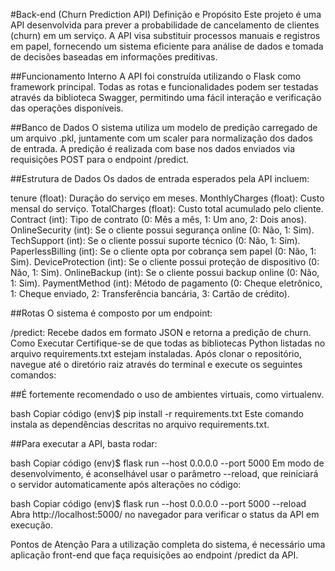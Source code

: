 #Back-end (Churn Prediction API)
Definição e Propósito
Este projeto é uma API desenvolvida para prever a probabilidade de cancelamento de clientes (churn) em um serviço. A API visa substituir processos manuais e registros em papel, fornecendo um sistema eficiente para análise de dados e tomada de decisões baseadas em informações preditivas.

##Funcionamento Interno
A API foi construída utilizando o Flask como framework principal. Todas as rotas e funcionalidades podem ser testadas através da biblioteca Swagger, permitindo uma fácil interação e verificação das operações disponíveis.

##Banco de Dados
O sistema utiliza um modelo de predição carregado de um arquivo .pkl, juntamente com um scaler para normalização dos dados de entrada. A predição é realizada com base nos dados enviados via requisições POST para o endpoint /predict.

##Estrutura de Dados
Os dados de entrada esperados pela API incluem:

tenure (float): Duração do serviço em meses.
MonthlyCharges (float): Custo mensal do serviço.
TotalCharges (float): Custo total acumulado pelo cliente.
Contract (int): Tipo de contrato (0: Mês a mês, 1: Um ano, 2: Dois anos).
OnlineSecurity (int): Se o cliente possui segurança online (0: Não, 1: Sim).
TechSupport (int): Se o cliente possui suporte técnico (0: Não, 1: Sim).
PaperlessBilling (int): Se o cliente opta por cobrança sem papel (0: Não, 1: Sim).
DeviceProtection (int): Se o cliente possui proteção de dispositivo (0: Não, 1: Sim).
OnlineBackup (int): Se o cliente possui backup online (0: Não, 1: Sim).
PaymentMethod (int): Método de pagamento (0: Cheque eletrônico, 1: Cheque enviado, 2: Transferência bancária, 3: Cartão de crédito).


##Rotas
O sistema é composto por um endpoint:

/predict: Recebe dados em formato JSON e retorna a predição de churn.
Como Executar
Certifique-se de que todas as bibliotecas Python listadas no arquivo requirements.txt estejam instaladas. Após clonar o repositório, navegue até o diretório raiz através do terminal e execute os seguintes comandos:

##É fortemente recomendado o uso de ambientes virtuais, como virtualenv.

bash
Copiar código
(env)$ pip install -r requirements.txt
Este comando instala as dependências descritas no arquivo requirements.txt.

##Para executar a API, basta rodar:

bash
Copiar código
(env)$ flask run --host 0.0.0.0 --port 5000
Em modo de desenvolvimento, é aconselhável usar o parâmetro --reload, que reiniciará o servidor automaticamente após alterações no código:

bash
Copiar código
(env)$ flask run --host 0.0.0.0 --port 5000 --reload
Abra http://localhost:5000/ no navegador para verificar o status da API em execução.

Pontos de Atenção
Para a utilização completa do sistema, é necessário uma aplicação front-end que faça requisições ao endpoint /predict da API.
